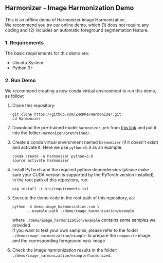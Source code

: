## Harmonizer - Image Harmonization Demo
This is an offline demo of Harmonizer Image Harmonization.  
We recommend you try our [online demo](https://zhke.io/#/?harmonizer_demo), which (1) does not require any coding and (2) includes an automatic foreground segmentation feature.


### 1. Requirements
The basic requirements for this demo are:
- Ubuntu System
- Python 3+


### 2. Run Demo
We recommend creating a new conda virtual environment to run this demo, as follow:

1. Clone this repository:
    ```
    git clone https://github.com/ZHKKKe/Harmonizer.git
    cd Harmonizer
    ```

2. Download the pre-trained model `harmonizer.pth` from [this link](https://drive.google.com/file/d/15XGPQHBppaYGnhsP9l7iOGZudXNw1WbA/view?usp=sharing) and put it into the folder `Harmonizer/pretrained/`.


3. Create a conda virtual environment named `harmonizer` (if it doesn't exist) and activate it. Here we use `python=3.8` as an example:
     ```
    conda create -n harmonizer python=3.8
    source activate harmonizer
    ```

4. Install PyTorch and the required python dependencies (please make sure your CUDA version is supported by the PyTorch version installed). In the root path of this repository, run:
    ```
    pip install -r src/requirements.txt
    ```

5. Execute the demo code in the root path of this repository, as:
    ```
    python -m demo.image_harmonization.run \
           --example-path ./demo/image_harmonization/example
    ```
    where `./demo/image_harmonization/example` contains some samples we provided.   
    If you want to test your own samples, please refer to the folder `./demo/image_harmonization/example` to prepare the `composite` image and the corresponding foreground `mask` image.

6. Check the image harmonization results in the folder: `./demo/image_harmonization/example/harmonized`.

